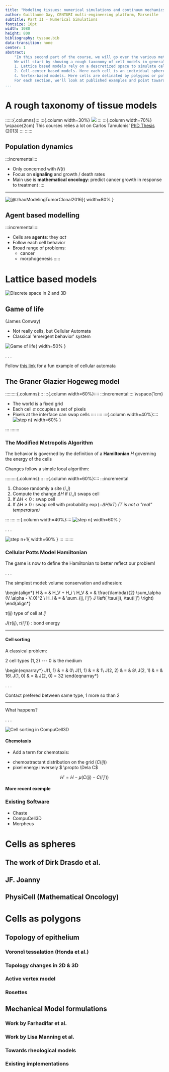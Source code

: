 ```yaml
---
title: "Modeling tissues: numerical simulations and continuum mechanics"
author: Guillaume Gay, CENTURI multi-engineering platform, Marseille
subtitle: Part II - Numerical Simulations
fontsize: 10pt
width: 1080
height: 800
bibliography: tyssue.bib
data-transition: none
center: 1
abstract:
    "In this second part of the course, we will go over the various methods used to simulate tissues.
    We will start by showing a rough taxonomy of cell models in general and we'll briefly discuss the general framework of agent-based modelling.  Then we will see in some details the three big classes of tissue modeling strategies:
    1. Lattice based models rely on a descretized space to simulate cells. Each cell here occupies a set of pixels, and the physics of the system is solved locally. Those model are adapted to rapid assessment of tissue dynamics with mixed cell types, proliferation and differentiation models.
    2. Cell-center based models. Here each cell is an individual sphere (maybe deformable) interacting in free space with it's immediate neighbours. This class of model is adapted to problems in cancer biology, involving high cell numbers.
    4. Vertex-based models. Here cells are delinated by polygons or polyhedron, and the phyics is applied at the polygon vertices. This class of models is widely used for morphogenesis modeling.
    For each section, we'll look at published examples and point towards available implementations."
...
```





# A rough taxonomy of tissue models

::::::{.columns}:::
:::{.column width=30%}
![](images/tamulonis.png)
:::
:::{.column width=70%}
\vspace{2cm}
This courses relies a lot on Carlos Tamulonis' [PhD Thesis](https://hdl.handle.net/11245/1.394902) (2013)
:::
::::::


## Population dynamics

:::incremental:::
* Only concerned with $N(t)$
* Focus on **signaling** and growth / death rates
* Main use is **mathematical oncology**:
  predict cancer growth in response to treatment
::::

---------

![[[@zhaoModelingTumorClonal2016]](https://doi.org/10.1016/j.trecan.2016.02.001)](images/pop_dyn.jpg){ width=80% }



## Agent based modelling

:::incremental::::
* Cells are **agents**: they _act_
* Follow each cell behavior
* Broad range of problems:
  - cancer
  - morphogenesis
:::::


# Lattice based models


![Discrete space in 2 and 3D](images/grids.png)

## Game of life
(James Conway)

* Not really cells, but Cellular Automata
* Classical 'emergent behavior' system

![Game of life](images/gol.gif){ width=50% }

. . .

Follow [this link](https://distill.pub/2020/growing-ca/) for a fun example of cellular automata

## The Graner Glazier Hogeweg model


:::::::::{.columns}:::
:::{.column width=60%}::::
:::incremental::::
\vspace{1cm}
* The world is a fixed grid
* Each cell $\alpha$ occupies a set of pixels
* Pixels at the interface can swap cells
::::
::::
:::{.column width=40%}::::
![step n](images/CPM00.png){ width=60% }

:::
:::::::


### The Modified Metropolis Algorithm


The behavior is governed by the definition of a **Hamiltonian** $H$ governing the energy of the cells

Changes follow a simple local algorithm:

:::::::::{.columns}:::
:::{.column width=60%}::::
:::incremental
1. Choose randomly a site $(i, j)$
2. Compute the change $\Delta H$ if $(i, j)$ swaps cell
3. If $\Delta H < 0$ : swap cell
4. If $\Delta H \geq 0$ : swap cell with probability $\exp( - \Delta H / kT)$ _(T is not a "real" temperature)_

:::
::::
:::{.column width=40%}::::
![step n](images/CPM00.png){ width=60% }

. . .

![step n+1](images/CPM01.png){ width=60% }
:::
:::::::


### Cellular Potts Model Hamiltonian

The game is now to define the Hamiltonian to better reflect our problem!

. . .

The simplest model: volume conservation and adhesion:


\begin{align*}
H & = & H_V + H_i \\
H_V & = & \frac{\lambda}{2} \sum_\alpha (V_\alpha - V_0)^2 \\
H_i & = & \sum_{ij, i'j'} J \left( \tau(ij), \tau(i'j') \right)
\end{align*}

$\tau(ij)$ type of cell at $ij$

$J\left(\tau(ij), \tau(i'j')\right)$ : bond energy

----

#### Cell sorting

A classical problem:

2 cell types $(1, 2)$ --- $0$ is the medium

\begin{eqnarray*}
J(1, 1) & = & 0\\
J(1, 1) & = & 1\\
J(2, 2) & = & 8\\
J(2, 1) & = & 16\\
J(1, 0) & = &  J(2, 0) = 32
\end{eqnarray*}

. . .

Contact prefered between same type, 1 more so than 2


----

What happens?

. . .

![Cell sorting in CompuCell3D](images/CC3D.png)



#### Chemotaxis

* Add a term for chemotaxis:
- chemoatractant distribution on the grid ($C(ij)$)
- pixel energy inversely $ \propto \Dela C$

$$
H' = H - \mu \left(C(ij) - C(i'j') \right)
$$


#### More recent exemple


### Existing Software

- Chaste
- CompuCell3D
- Morpheus


# Cells as spheres

## The work of Dirk Drasdo et al.

## JF. Joanny

## PhysiCell (Mathematical Oncology)


# Cells as polygons

## Topology of epithelium

### Voronoï tessalation (Honda et al.)

### Topology changes in 2D & 3D

### Active vertex model

### Rosettes


## Mechanical Model formulations

### Work by Farhadifar et al.

### Work by Lisa Manning et al.

### Towards rheological models

### Existing implementations
